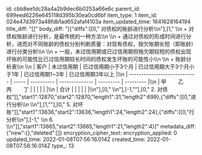 id: cbb8ee1dc28a4a2b9dec6b0253a66e6c
parent_id: 699eed6226e645118d395b30ea0cd6bf
item_type: 1
item_id: 024e47d3973a48fdb1ad652afaf4103a
item_updated_time: 1641628164194
title_diff: "[]"
body_diff: "[{\"diffs\":[[0,\" 对债权的账龄进行分析\\\n\"],[1,\"         \\\n         + 对债权账龄进行分析，是最传统的一种方法\\\n           \\\n           + 通过对债权的形成时间进行分析，进而对不同账龄的债权分别判断质量：对现有债权，按欠账期长短（即账龄）进行分类分析\\\n           \\\n           + 一般，未过信用期或已过信用期但拖欠期较短的债权出现坏账的可能性比已过信用期较长时间的债权发生坏账的可能性小\\\n           \\\n           + 账龄分析表\\\n           \\\n           | 客户                           | 未过信用期 | 已过信用期小于3个月 | 已过信用期大于3个月小于1年 | 已过信用期1~3年 | 已过信用期3年以上 |\\\n           | ---------------------------- | ----- | ---------- | -------------- | --------- | --------- |\\\n           | 甲        乙        丙        丁 |       |            |                |           |           |\\\n           | 合计                           |       |            |                |           |           |\\\n\"],[0,\"      \\\n\"],[-1,\"\"],[0,\"      2. 对债权\"]],\"start1\":12870,\"start2\":12870,\"length1\":31,\"length2\":699},{\"diffs\":[[0,\"进行分析\\\n      \\\n\"],[1,\"\"],[0,\"      5. 对坏账\"]],\"start1\":13636,\"start2\":13636,\"length1\":24,\"length2\":24},{\"diffs\":[[0,\"行分析\\\n\"],[-1,\"      \\\n      6. \\\n\"]],\"start1\":13665,\"start2\":13665,\"length1\":21,\"length2\":4}]"
metadata_diff: {"new":{},"deleted":[]}
encryption_cipher_text: 
encryption_applied: 0
updated_time: 2022-01-08T07:56:16.014Z
created_time: 2022-01-08T07:56:16.014Z
type_: 13